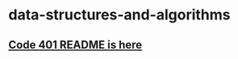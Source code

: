 # data-structures-and-algorithms
## [Code 401 README is here](https://github.com/pettynan/data-structures-and-algorithms/tree/master/401-code-challenges)
